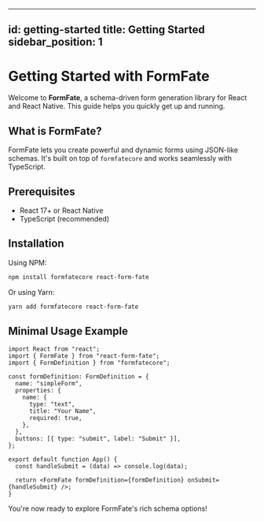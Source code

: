 ---

id: getting-started
title: Getting Started
sidebar_position: 1
----------------------

# Getting Started with FormFate

Welcome to **FormFate**, a schema-driven form generation library for React and React Native. This guide helps you quickly get up and running.

## What is FormFate?

FormFate lets you create powerful and dynamic forms using JSON-like schemas. It's built on top of `formfatecore` and works seamlessly with TypeScript.

## Prerequisites

* React 17+ or React Native
* TypeScript (recommended)

## Installation

Using NPM:

```bash
npm install formfatecore react-form-fate
```

Or using Yarn:

```bash
yarn add formfatecore react-form-fate
```

## Minimal Usage Example

```tsx
import React from "react";
import { FormFate } from "react-form-fate";
import { FormDefinition } from "formfatecore";

const formDefinition: FormDefinition = {
  name: "simpleForm",
  properties: {
    name: {
      type: "text",
      title: "Your Name",
      required: true,
    },
  },
  buttons: [{ type: "submit", label: "Submit" }],
};

export default function App() {
  const handleSubmit = (data) => console.log(data);

  return <FormFate formDefinition={formDefinition} onSubmit={handleSubmit} />;
}
```

You're now ready to explore FormFate's rich schema options!
